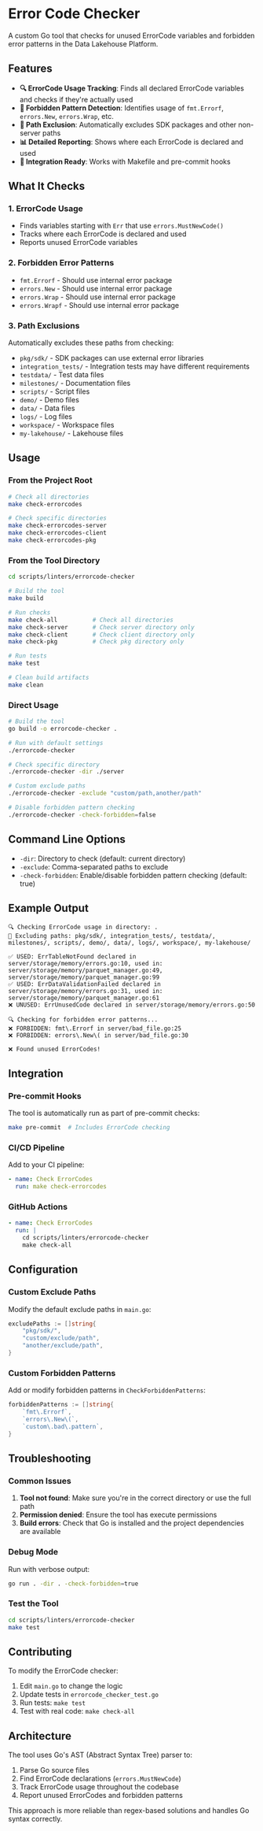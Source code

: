 # Error Code Checker

A custom Go tool that checks for unused ErrorCode variables and forbidden error patterns in the Data Lakehouse Platform.

## Features

- **🔍 ErrorCode Usage Tracking**: Finds all declared ErrorCode variables and checks if they're actually used
- **🚫 Forbidden Pattern Detection**: Identifies usage of `fmt.Errorf`, `errors.New`, `errors.Wrap`, etc.
- **📁 Path Exclusion**: Automatically excludes SDK packages and other non-server paths
- **📊 Detailed Reporting**: Shows where each ErrorCode is declared and used
- **🔧 Integration Ready**: Works with Makefile and pre-commit hooks

## What It Checks

### 1. ErrorCode Usage
- Finds variables starting with `Err` that use `errors.MustNewCode()`
- Tracks where each ErrorCode is declared and used
- Reports unused ErrorCode variables

### 2. Forbidden Error Patterns
- `fmt.Errorf` - Should use internal error package
- `errors.New` - Should use internal error package  
- `errors.Wrap` - Should use internal error package
- `errors.Wrapf` - Should use internal error package

### 3. Path Exclusions
Automatically excludes these paths from checking:
- `pkg/sdk/` - SDK packages can use external error libraries
- `integration_tests/` - Integration tests may have different requirements
- `testdata/` - Test data files
- `milestones/` - Documentation files
- `scripts/` - Script files
- `demo/` - Demo files
- `data/` - Data files
- `logs/` - Log files
- `workspace/` - Workspace files
- `my-lakehouse/` - Lakehouse files

## Usage

### From the Project Root

```bash
# Check all directories
make check-errorcodes

# Check specific directories
make check-errorcodes-server
make check-errorcodes-client
make check-errorcodes-pkg
```

### From the Tool Directory

```bash
cd scripts/linters/errorcode-checker

# Build the tool
make build

# Run checks
make check-all          # Check all directories
make check-server       # Check server directory only
make check-client       # Check client directory only
make check-pkg          # Check pkg directory only

# Run tests
make test

# Clean build artifacts
make clean
```

### Direct Usage

```bash
# Build the tool
go build -o errorcode-checker .

# Run with default settings
./errorcode-checker

# Check specific directory
./errorcode-checker -dir ./server

# Custom exclude paths
./errorcode-checker -exclude "custom/path,another/path"

# Disable forbidden pattern checking
./errorcode-checker -check-forbidden=false
```

## Command Line Options

- `-dir`: Directory to check (default: current directory)
- `-exclude`: Comma-separated paths to exclude
- `-check-forbidden`: Enable/disable forbidden pattern checking (default: true)

## Example Output

```
🔍 Checking ErrorCode usage in directory: .
🚫 Excluding paths: pkg/sdk/, integration_tests/, testdata/, milestones/, scripts/, demo/, data/, logs/, workspace/, my-lakehouse/

✅ USED: ErrTableNotFound declared in server/storage/memory/errors.go:10, used in: server/storage/memory/parquet_manager.go:49, server/storage/memory/parquet_manager.go:99
✅ USED: ErrDataValidationFailed declared in server/storage/memory/errors.go:31, used in: server/storage/memory/parquet_manager.go:61
❌ UNUSED: ErrUnusedCode declared in server/storage/memory/errors.go:50

🔍 Checking for forbidden error patterns...
❌ FORBIDDEN: fmt\.Errorf in server/bad_file.go:25
❌ FORBIDDEN: errors\.New\( in server/bad_file.go:30

❌ Found unused ErrorCodes!
```

## Integration

### Pre-commit Hooks
The tool is automatically run as part of pre-commit checks:
```bash
make pre-commit  # Includes ErrorCode checking
```

### CI/CD Pipeline
Add to your CI pipeline:
```yaml
- name: Check ErrorCodes
  run: make check-errorcodes
```

### GitHub Actions
```yaml
- name: Check ErrorCodes
  run: |
    cd scripts/linters/errorcode-checker
    make check-all
```

## Configuration

### Custom Exclude Paths
Modify the default exclude paths in `main.go`:
```go
excludePaths := []string{
    "pkg/sdk/",
    "custom/exclude/path",
    "another/exclude/path",
}
```

### Custom Forbidden Patterns
Add or modify forbidden patterns in `CheckForbiddenPatterns`:
```go
forbiddenPatterns := []string{
    `fmt\.Errorf`,
    `errors\.New\(`,
    `custom\.bad\.pattern`,
}
```

## Troubleshooting

### Common Issues

1. **Tool not found**: Make sure you're in the correct directory or use the full path
2. **Permission denied**: Ensure the tool has execute permissions
3. **Build errors**: Check that Go is installed and the project dependencies are available

### Debug Mode
Run with verbose output:
```bash
go run . -dir . -check-forbidden=true
```

### Test the Tool
```bash
cd scripts/linters/errorcode-checker
make test
```

## Contributing

To modify the ErrorCode checker:

1. Edit `main.go` to change the logic
2. Update tests in `errorcode_checker_test.go`
3. Run tests: `make test`
4. Test with real code: `make check-all`

## Architecture

The tool uses Go's AST (Abstract Syntax Tree) parser to:
1. Parse Go source files
2. Find ErrorCode declarations (`errors.MustNewCode`)
3. Track ErrorCode usage throughout the codebase
4. Report unused ErrorCodes and forbidden patterns

This approach is more reliable than regex-based solutions and handles Go syntax correctly.
